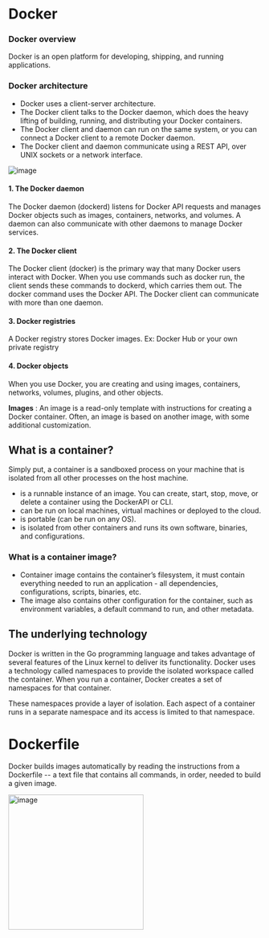 # Docker

### Docker overview
Docker is an open platform for developing, shipping, and running applications.

### Docker architecture
- Docker uses a client-server architecture.
- The Docker client talks to the Docker daemon, which does the heavy lifting of building, running, and distributing your Docker containers.
- The Docker client and daemon can run on the same system, or you can connect a Docker client to a remote Docker daemon.
- The Docker client and daemon communicate using a REST API, over UNIX sockets or a network interface.

![image](https://user-images.githubusercontent.com/102741020/212479005-f7796de3-b3ef-4854-a5ce-29e4efc18a00.png)

#### 1. The Docker daemon
The Docker daemon (dockerd) listens for Docker API requests and manages Docker objects such as images, containers, networks, and volumes. A daemon can also communicate with other daemons to manage Docker services.

#### 2. The Docker client
The Docker client (docker) is the primary way that many Docker users interact with Docker. When you use commands such as docker run, the client sends these commands to dockerd, which carries them out. The docker command uses the Docker API. The Docker client can communicate with more than one daemon.

#### 3. Docker registries
A Docker registry stores Docker images. Ex: Docker Hub or your own private registry

#### 4. Docker objects
When you use Docker, you are creating and using images, containers, networks, volumes, plugins, and other objects.

**Images** : An image is a read-only template with instructions for creating a Docker container. Often, an image is based on another image, with some additional customization.

## What is a container?
Simply put, a container is a sandboxed process on your machine that is isolated from all other processes on the host machine.
- is a runnable instance of an image. You can create, start, stop, move, or delete a container using the DockerAPI or CLI.
- can be run on local machines, virtual machines or deployed to the cloud.
- is portable (can be run on any OS).
- is isolated from other containers and runs its own software, binaries, and configurations.

### What is a container image?
- Container image contains the container’s filesystem, it must contain everything needed to run an application - all dependencies, configurations, scripts, binaries, etc.
- The image also contains other configuration for the container, such as environment variables, a default command to run, and other metadata.

## The underlying technology
Docker is written in the Go programming language and takes advantage of several features of the Linux kernel to deliver its functionality. Docker uses a technology called namespaces to provide the isolated workspace called the container. When you run a container, Docker creates a set of namespaces for that container.

These namespaces provide a layer of isolation. Each aspect of a container runs in a separate namespace and its access is limited to that namespace.

# Dockerfile
Docker builds images automatically by reading the instructions from a Dockerfile -- a text file that contains all commands, in order, needed to build a given image.

<img width="269" alt="image" src="https://user-images.githubusercontent.com/102741020/212480238-1ea8612f-5769-45c3-8c25-e104009373b8.png">
